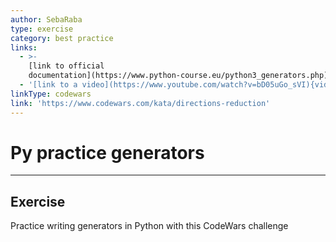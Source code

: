 ```yaml
---
author: SebaRaba
type: exercise
category: best practice
links:
  - >-
    [link to official
    documentation](https://www.python-course.eu/python3_generators.php){website}
  - '[link to a video](https://www.youtube.com/watch?v=bD05uGo_sVI){video}'
linkType: codewars
link: 'https://www.codewars.com/kata/directions-reduction'
---
```


# Py practice generators


---

## Exercise

Practice writing generators in Python with this CodeWars challenge
